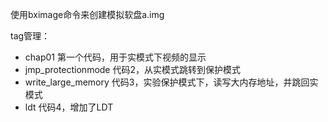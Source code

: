 使用bximage命令来创建模拟软盘a.img

tag管理：
- chap01 第一个代码，用于实模式下视频的显示
- jmp_protectionmode 代码2，从实模式跳转到保护模式
- write_large_memory 代码3，实验保护模式下，读写大内存地址，并跳回实模式
- ldt 代码4，增加了LDT


